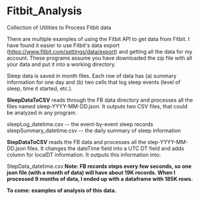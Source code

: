 # Fitbit_Analysis
Collection of Utilities to Process Fitbit data

There are multiple examples of using the Fitbit API to get data from Fitbit.
I have found it easier to use Fitbit's data export (https://www.fitbit.com/settings/data/export) and getting all the data for my account. These programs assume you have downloaded the zip file with all your data and put it into a working directory.

Sleep data is saved in month files.
Each row of data has (a) summary information for one day and (b) two cells that log sleep events (level of sleep, time it started, etc.).

<b>SleepDataToCSV</b> reads through the FB data directory and processes all the files named sleep-YYYY-MM-DD.json. It outputs two CSV files, that could be analyzed in any program.<p>
sleepLog_datetime.csv -- the event-by-event sleep records<br>
sleepSummary_datetime.csv -- the daily summary of sleep information<p>
  
<b>StepDataToCSV</b> reads the FB data and processes all the step-YYYY-MM-DD.json files. It changes the dateTime field into a UTC DT field and adds column for localDT information. It outputs this information into:<p>
StepData_datetime.csv<b>
Note: FB records steps every few seconds, so one json file (with a month of data) will have about 19K records. When I processed 9 months of data, I ended up with a dataframe with 185K rows.

To come: examples of analysis of this data.
